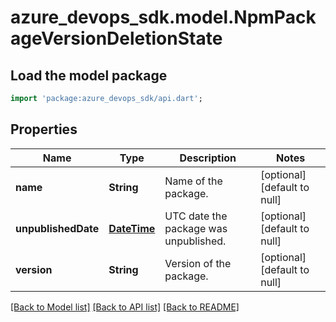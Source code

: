 # azure_devops_sdk.model.NpmPackageVersionDeletionState

## Load the model package
```dart
import 'package:azure_devops_sdk/api.dart';
```

## Properties
Name | Type | Description | Notes
------------ | ------------- | ------------- | -------------
**name** | **String** | Name of the package. | [optional] [default to null]
**unpublishedDate** | [**DateTime**](DateTime.md) | UTC date the package was unpublished. | [optional] [default to null]
**version** | **String** | Version of the package. | [optional] [default to null]

[[Back to Model list]](../README.md#documentation-for-models) [[Back to API list]](../README.md#documentation-for-api-endpoints) [[Back to README]](../README.md)



